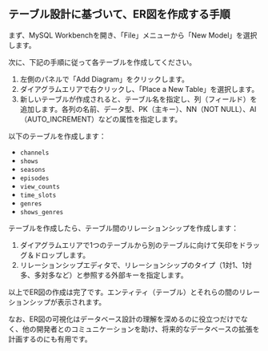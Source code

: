 ## テーブル設計に基づいて、ER図を作成する手順

まず、MySQL Workbenchを開き、「File」メニューから「New Model」を選択します。

次に、下記の手順に従って各テーブルを作成してください。

1. 左側のパネルで「Add Diagram」をクリックします。
2. ダイアグラムエリアで右クリックし、「Place a New Table」を選択します。
3. 新しいテーブルが作成されると、テーブル名を指定し、列（フィールド）を追加します。各列の名前、データ型、PK（主キー）、NN（NOT NULL）、AI（AUTO_INCREMENT）などの属性を指定します。

以下のテーブルを作成します：

- `channels`
- `shows`
- `seasons`
- `episodes`
- `view_counts`
- `time_slots`
- `genres`
- `shows_genres`

テーブルを作成したら、テーブル間のリレーションシップを作成します：

1. ダイアグラムエリアで1つのテーブルから別のテーブルに向けて矢印をドラッグ＆ドロップします。
2. リレーションシップエディタで、リレーションシップのタイプ（1対1、1対多、多対多など）と参照する外部キーを指定します。

以上でER図の作成は完了です。エンティティ（テーブル）とそれらの間のリレーションシップが表示されます。

なお、ER図の可視化はデータベース設計の理解を深めるのに役立つだけでなく、他の開発者とのコミュニケーションを助け、将来的なデータベースの拡張を計画するのにも有用です。